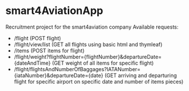 # smart4AviationApp
Recruitment project for the smart4aviation company
Available requests:
- /flight (POST flight)
- /flight/view/list (GET all flights using basic html and thymleaf)
- /items (POST items for flight)
- /flight/weight?flightNumber={flightNumber}&departureDate={dateAndTime} (GET weight of all items for specific flight)
- /flight/flightsAndNumberOfBaggages?IATANumber={iataNumber}&departureDate={date} (GET arriving and departuring flight for specific airport on specific date and number of items pieces)
